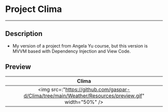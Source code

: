# Project Clima 
---
## Description
- My version of a project from Angela Yu course, but this version is MVVM based with Dependency Injection and View Code.


## Preview

| Clima          |
| :------------: | 
| <img src=:"https://github.com/gaspar-d/Clima/tree/main/Weather/Resources/preview.gif" width="50%" />        |


